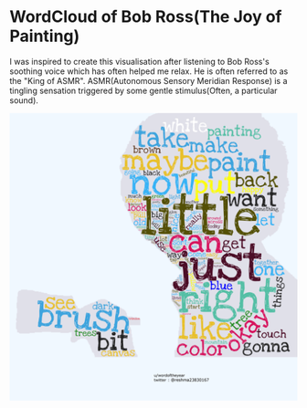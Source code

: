 # WordCloud of Bob Ross(The Joy of Painting)

I was inspired to create this visualisation after listening to Bob Ross's soothing voice which has often helped me relax.
He is often referred to as the "King of ASMR". ASMR(Autonomous Sensory Meridian Response) is a tingling sensation triggered by some gentle stimulus(Often, a particular sound).  

![WordCloud of Bob Ross](https://github.com/pr0grammm/king_of_asmr/blob/master/bob_ross_wordcloud.png)
